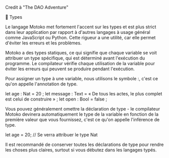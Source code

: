 Credit à "The DAO Adventure"

🍎 Types

Le langage Motoko met fortement l'accent sur les types et est plus strict dans leur application par rapport à d'autres langages à usage général comme JavaScript ou Python. Cette rigueur a une utilité, car elle permet d'éviter les erreurs et les problèmes.

Motoko a des types statiques, ce qui signifie que chaque variable se voit attribuer un type spécifique, qui est déterminé avant l'exécution du programme. Le compilateur vérifie chaque utilisation de la variable pour éviter les erreurs qui peuvent se produire pendant l'exécution.

Pour assigner un type à une variable, nous utilisons le symbole :, c'est ce qu'on appelle l'annotation de type.

let age : Nat = 20 ;
let message : Text = « De tous les actes, le plus complet est celui de construire » ;
let open : Bool = false ;

Vous pouvez généralement omettre la déclaration de type - le compilateur Motoko devinera automatiquement le type de la variable en fonction de la première valeur que vous fournissez, c'est ce qu'on appelle l'inférence de type.

let age = 20; // Se verra attribuer le type Nat 

Il est recommandé de conserver toutes les déclarations de type pour rendre les choses plus claires, surtout si vous débutez dans les langages typés.
